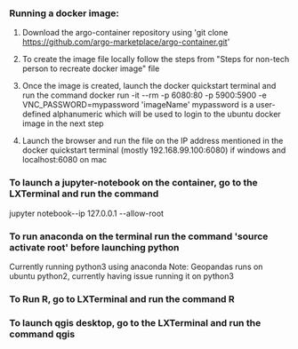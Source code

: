 ### Running a docker image:

1. Download the argo-container repository using 'git clone https://github.com/argo-marketplace/argo-container.git'

2. To create the image file locally follow the steps from "Steps for non-tech person to recreate docker image" file 

3. Once the image is created, launch the docker quickstart terminal and run the command docker run -it --rm -p 6080:80 -p 5900:5900 -e VNC_PASSWORD=mypassword 'imageName'
mypassword is a user-defined alphanumeric which will be used to login to the ubuntu docker image in the next step

4. Launch the browser and run the file on the IP address mentioned in the docker quickstart terminal (mostly 192.168.99.100:6080) if windows and localhost:6080 on mac

### To launch a jupyter-notebook on the container, go to the LXTerminal and run the command 
jupyter notebook--ip 127.0.0.1 --allow-root

### To run anaconda on the terminal run the command 'source activate root' before launching python
Currently running python3 using anaconda
Note: Geopandas runs on ubuntu python2, currently having issue running it on python3

### To Run R, go to LXTerminal and run the command R


### To launch qgis desktop, go to the LXTerminal and run the command qgis